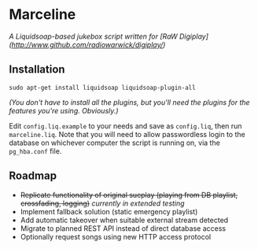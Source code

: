 Marceline
=========

*A Liquidsoap-based jukebox script written for [RaW Digiplay] (http://www.github.com/radiowarwick/digiplay/)*

Installation
------------
    sudo apt-get install liquidsoap liquidsoap-plugin-all
*(You don't have to install _all_ the plugins, but you'll need the plugins for the features you're using. Obviously.)*

Edit `config.liq.example` to your needs and save as `config.liq`, then run `marceline.liq`.
Note that you will need to allow passwordless login to the database on whichever computer the script is running on, via the `pg_hba.conf` file.

Roadmap
-------

- ~~Replicate functionality of original sueplay (playing from DB playlist, crossfading, logging)~~ *currently in extended testing*
- Implement fallback solution (static emergency playlist)
- Add automatic takeover when suitable external stream detected
- Migrate to planned REST API instead of direct database access
- Optionally request songs using new HTTP access protocol
